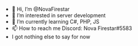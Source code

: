 - 👋 Hi, I’m @NovaFirestar
- 👀 I’m interested in server development 
- 🌱 I’m currently learning C#, PHP, JS
- 📫 How to reach me Discord: Nova Firestar#5583
- I got nothing else to say for now
